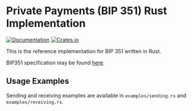 # Private Payments (BIP 351) Rust Implementation

[![Documentation](https://img.shields.io/docsrs/bip351)](https://docs.rs/bip351/latest/bip351/)
[![Crates.io](https://img.shields.io/crates/v/bip351.svg)](https://crates.io/crates/bip351)

This is the reference implementation for BIP 351 written in Rust.

BIP351 specification may be found [here](https://github.com/bitcoin/bips/blob/master/bip-0351.mediawiki).

## Usage Examples

Sending and receiving examples are available in `examples/sending.rs` and `examples/receiving.rs`.
